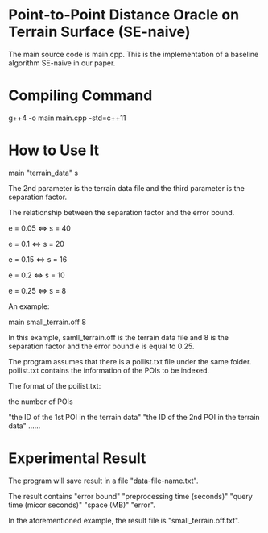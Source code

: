 # Point-to-Point Distance Oracle on Terrain Surface (SE-naive)

The main source code is main.cpp. This is the implementation of a baseline algorithm SE-naive in our paper.

# Compiling Command

g++4 -o main main.cpp -std=c++11

# How to Use It

main "terrain_data" s

The 2nd parameter is the terrain data file and the third parameter is the separation factor. 

The relationship between the separation factor and the error bound. 

e = 0.05 <=> s = 40 

e = 0.1 <=> s = 20

e = 0.15 <=> s = 16

e = 0.2 <=> s = 10

e = 0.25 <=> s = 8

An example: 

main small_terrain.off 8

In this example, samll_terrain.off is the terrain data file and 8 is the separation factor and the error bound e is equal to 0.25.

The program assumes that there is a poilist.txt file under the same folder. poilist.txt contains the information of the POIs to be indexed.

The format of the poilist.txt: 

the number of POIs

"the ID of the 1st POI in the terrain data" "the ID of the 2nd POI in the terrain data" ...... 

# Experimental Result

The program will save result in a file "data-file-name.txt". 

The result contains "error bound" "preprocessing time (seconds)" "query time (micor seconds)" "space (MB)" "error". 

In the aforementioned example, the result file is "small_terrain.off.txt".


